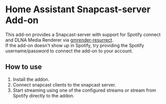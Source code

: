 # Home Assistant Snapcast-server Add-on

This add-on provides a Snapcast-server with support for Spotify connect and DLNA Media Renderer via [gmrender-resurrect](https://github.com/hzeller/gmrender-resurrect). \
If the add-on doesn't show up in Spotify, try providing the Spotify username/password to connect the add-on to your account.

## How to use

1. Install the addon.
2. Connect snapcast clients to the snapcast server.
3. Start streaming using one of the configured streams or stream from Spotify directly to the addon.
